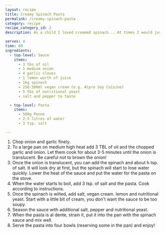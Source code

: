 ```yaml
---
layout: recipe
title: Creamy Spinach Pasta
permalink: /creamy-spinach-pasta
category: recipe
recipe_category_id: 2
description: As a child I loved creamed spinach... At times I would just have the frozen creamed spinach for dinner, sometimes with pasta, sometimes with a fried egg and potatoes or just by itself... So this brings back memories of my earliest cooking days, but I've made a few tweaks to make it tastier and a bit more like a real dish and not just warmed up frozen stuff... Saying this, feel free to use frozen spinach instead!

serves: 4
time: 60
ingredients:
  - top-level: Sauce
    items:
      - 3 tbs of oil
      - 1 medium onion
      - 4 garlic cloves
      - 1 lemon worth of juice
      - 1kg spinach
      - 250-500ml vegan cream (e.g. Alpro Soy Cuisine)
      - 5 tbs of nutritional yeast
      - salt and pepper to taste

  - top-level: Pasta
    items:
      - 500g Penne
      - 2-3 litres of water
      - 3 tsp. salt

---
```

1.	Chop onion and garlic finely.
2.	To a large pan on medium high heat add 3 TBL of oil and the chopped garlic and onion. Let them cook for about 3-5 minutes until the onion is translucent. Be careful not to brown the onion!
3.	Once the onion is translucent, you can add the spinach and about h tsp. of salt. It will look dry at first, but the spinach will start to lose water quickly. Lower the heat of the sauce and put the water for the pasta on the stove.
4.	When the water starts to boil, add 3 tsp. of salt and the pasta. Cook according to instructions.
5.	Once the spinach is wilted, add salt, vegan cream. lemon and nutritional yeast. Start with a little bit of cream, you don't want the sauce to be too soupy.
6.	Season the sauce with additional salt, pepper and nutritional yeast.
7.	When the pasta is al dente, strain it, put it into the pan with the spinach sauce and mix well.
9. Serve the pasta into four bowls (reserving some in the pan) and enjoy!
